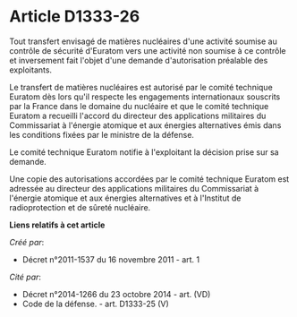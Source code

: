 # Article D1333-26

Tout transfert envisagé de matières nucléaires d'une activité soumise au contrôle de sécurité d'Euratom vers une activité non
soumise à ce contrôle et inversement fait l'objet d'une demande d'autorisation préalable des exploitants. 

Le transfert de matières nucléaires est autorisé par le comité technique Euratom dès lors qu'il respecte les engagements
internationaux souscrits par la France dans le domaine du nucléaire et que le comité technique Euratom a recueilli l'accord
du directeur des applications militaires du Commissariat à l'énergie atomique et aux énergies alternatives émis dans les
conditions fixées par le ministre de la défense. 

Le comité technique Euratom notifie à l'exploitant la décision prise sur sa demande. 

Une copie des autorisations accordées par le comité technique Euratom est adressée au directeur des applications militaires
du Commissariat à l'énergie atomique et aux énergies alternatives et à l'Institut de radioprotection et de sûreté nucléaire.

**Liens relatifs à cet article**

_Créé par_:

  - Décret n°2011-1537 du 16 novembre 2011 - art. 1

_Cité par_:

  - Décret n°2014-1266 du 23 octobre 2014 - art. (VD)
  - Code de la défense. - art. D1333-25 (V)
